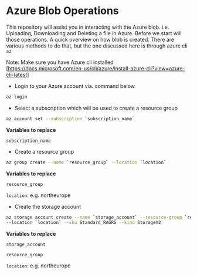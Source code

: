 # Azure Blob Operations

This repository will assist you in interacting with the Azure blob. i.e. Uploading, Downloading and Deleting a file in Azure.
Before we start will those operations. A quick overview on how blob is created.
There are various methods to do that, but the one discussed here is through azure cli `az`

Note: Make sure you have Azure cli installed [https://docs.microsoft.com/en-us/cli/azure/install-azure-cli?view=azure-cli-latest]

- Login to your Azure account via. command below
```bash
az login
```

- Select a subscription which will be used to create a resource group
```bash
az account set --subscription `subscription_name`
```
**Variables to replace**

`subscription_name`

- Create a resource group 
```bash
az group create --name `resource_group` --location `location`
```
**Variables to replace**

`resource_group`

`location`: e.g. northeurope

- Create the storage account 
```bash
az storage account create --name `storage_account` --resource-group `resource_group` \
--location `location` --sku Standard_RAGRS --kind StorageV2
```

**Variables to replace**

`storage_account`

`resource_group`

`location`: e.g. northeurope

